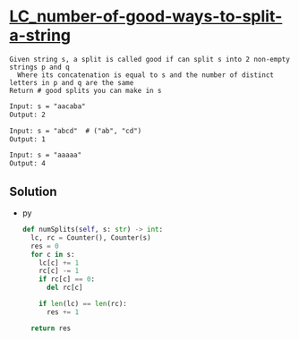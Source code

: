 # [LC_number-of-good-ways-to-split-a-string](https://leetcode.com/problems/number-of-good-ways-to-split-a-string)

```en
Given string s, a split is called good if can split s into 2 non-empty strings p and q
  Where its concatenation is equal to s and the number of distinct letters in p and q are the same
Return # good splits you can make in s
```

```txt
Input: s = "aacaba"
Output: 2

Input: s = "abcd"  # ("ab", "cd")
Output: 1

Input: s = "aaaaa"
Output: 4
```

## Solution

* py

  ```py
  def numSplits(self, s: str) -> int:
    lc, rc = Counter(), Counter(s)
    res = 0
    for c in s:
      lc[c] += 1
      rc[c] -= 1
      if rc[c] == 0:
        del rc[c]

      if len(lc) == len(rc):
        res += 1

    return res
  ```
